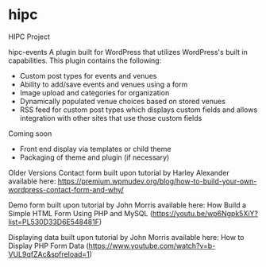 # hipc
HIPC Project

hipc-events
A plugin built for WordPress that utilizes WordPress's built in capabilities. This plugin contains the following:
- Custom post types for events and venues
- Ability to add/save events and venues using a form
- Image upload and categories for organization
- Dynamically populated venue choices based on stored venues
- RSS feed for custom post types which displays custom fields and allows integration with other sites that use those custom fields

Coming soon
- Front end display via templates or child theme
- Packaging of theme and plugin (if necessary)

Older Versions
Contact form built upon tutorial by Harley Alexander available here: 
https://premium.wpmudev.org/blog/how-to-build-your-own-wordpress-contact-form-and-why/

Demo form built upon tutorial by John Morris available here:
How Build a Simple HTML Form Using PHP and MySQL (https://youtu.be/wp6Ngpk5XiY?list=PL530D33D6E548481F)

Displaying data built upon tutorial by John Morris available here:
How to Display PHP Form Data
(https://www.youtube.com/watch?v=b-VUL9qfZAc&spfreload=1)